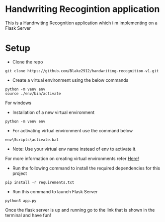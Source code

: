 # Handwriting Recogintion application

This is a Handrwiting Recognition application which i m implementing on a Flask Server

# Setup
- Clone the repo
```
git clone https://github.com/Blake2912/handwriting-recognition-v1.git
```
- Create a virtual environment using the below commands
```
python -m venv env
source ./env/bin/activate
```
For windows
- Installation of a new virtual environment
```
python -m venv env
```
- For activating virtual environment use the command below
```
env\Scripts\activate.bat
```
- Note: Use your virtual env name instead of env to activate it. 


For more information on creating virtual environments refer <a href="https://docs.python.org/3/library/venv.html">Here!</a>

- Run the following command to install the required dependencies for this project
```
pip install -r requirements.txt
```
- Run this command to launch Flask Server

```
python3 app.py
```
Once the flask server is up and running go to the link that is shown in the terminal and have fun!

